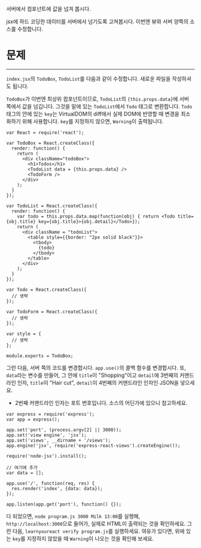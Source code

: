 서버에서 컴포넌트에 값을 넘겨 봅시다.

jsx에 하드 코딩한 데이터를 서버에서 넘기도록 고쳐봅시다.
이번엔 뷰와 서버 양쪽의 소스를 수정합니다.

# 문제
---

`index.jsx`의 `TodoBox`, `TodoList`를 다음과 같이 수정합니다.
새로운 파일을 작성하셔도 됩니다.

`TodoBox`가 이번엔 최상위 컴포넌트이므로, `TodoList`의 `{this.props.data}`에 서버 쪽에서 값을 넘깁니다.
그것을 밑에 있는 `TodoList`에서 `Todo` 태그로 변환합니다.
`Todo` 태그의 안에 있는 `key`는 VirtualDOM의 diff에서 실제 DOM에 반영할 때 변경을 최소화하기 위해 사용합니다.
`key`를 지정하지 않으면, `Warning`이 출력됩니다.


```
var React = require('react');

var TodoBox = React.createClass({
  render: function() {
    return (
      <div className="todoBox">
        <h1>Todos</h1>
        <TodoList data = {this.props.data} />
        <TodoForm />
      </div>
    );
  }
});

var TodoList = React.createClass({
  render: function() {
    var todo = this.props.data.map(function(obj) { return <Todo title={obj.title} key={obj.title}>{obj.detail}</Todo>});
    return (
      <div className = "todoList">
        <table style={{border: "2px solid black"}}>
          <tbody>
            {todo}
          </tbody>
        </table>
      </div>
    );
  }
});

var Todo = React.createClass({
  // 생략
});

var TodoForm = React.createClass({
  // 생략
});

var style = {
  // 생략
};

module.exports = TodoBox;
```

그런 다음, 서버 쪽의 코드를 변경합시다.
`app.use()`의 콜백 함수를 변경합시다.
또, `data`라는 변수를 만들어, 그 안에 `title`이 "Shopping"이고 `detail`에 3번째의 커맨드라인 인자, `title`이 "Hair cut", `detail`이 4번째의 커맨드라인 인자인 JSON을 넣으세요.
* 2번째 커맨드라인 인자는 포트 번호입니다. 소스의 어딘가에 있으니 참고하세요.


```
var express = require('express');
var app = express();

app.set('port', (process.argv[2] || 3000));
app.set('view engine', 'jsx');
app.set('views', __dirname + '/views'); 
app.engine('jsx', require('express-react-views').createEngine());

require('node-jsx').install();

// 여기에 추가
var data = [];

app.use('/', function(req, res) {
  res.render('index', {data: data});
});

app.listen(app.get('port'), function() {});

```

다 되었으면, `node program.js 3000 Milk 13:00`를 실행해, `http://localhost:3000`으로 들어가, 실제로 HTML이 출력되는 것을 확인하세요.
그런 다음, `learnyoureact verify program.js`를 실행하세요.
여유가 있다면, 위에 있는 `key`를 지정하지 않았을 때 `Warning`이 나오는 것을 확인해 보세요.
